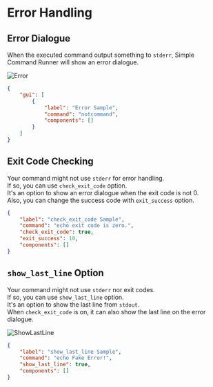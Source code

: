 # Error Handling

## Error Dialogue

When the executed command output something to `stderr`, Simple Command Runner will show an error dialogue.  

![Error](https://user-images.githubusercontent.com/69258547/236607612-183a72d9-a7f3-4006-b545-8d2f5c9ca890.png)  

```json
{
    "gui": [
        {
            "label": "Error Sample",
            "command": "notcommand",
            "components": []
        }
    ]
}
```

## Exit Code Checking

Your command might not use `stderr` for error handling.  
If so, you can use `check_exit_code` option.  
It's an option to show an error dialogue when the exit code is not 0.  
Also, you can change the success code with `exit_success` option.  

```json
{
    "label": "check_exit_code Sample",
    "command": "echo exit code is zero.",
    "check_exit_code": true,
    "exit_success": 10,
    "components": []
}
```

## `show_last_line` Option

Your command might not use `stderr` nor exit codes.  
If so, you can use `show_last_line` option.  
It's an option to show the last line from `stdout`.  
When `check_exit_code` is on, it can also show the last line on the error dialogue.  

![ShowLastLine](https://user-images.githubusercontent.com/69258547/236607913-31d00dbb-6180-4a99-b981-8c6dec3fb8d8.png)  

```json
{
    "label": "show_last_line Sample",
    "command": "echo Fake Error!",
    "show_last_line": true,
    "components": []
}
```
